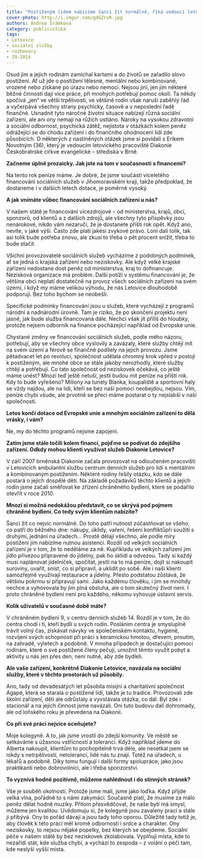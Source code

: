 ```yaml
---
title: "Postiženým lidem nabízíme šanci žít normálně, říká vedoucí letovické Diakonie Erik Novotný"
cover-photo: http://i.imgur.com/gdGZrxR.jpg
authors: Andrea Šrámková
category: publicistika
tags:
- Letovice
- sociální služby
- rozhovory
- 29-2014
---
```


Osud jim a jejich rodinám zamíchal kartami a do životů se zařadilo slovo postižení. Ať už jde o postižení tělesné, mentální nebo kombinované, vrozené nebo získané po úrazu nebo nemoci. Nejsou jiní, jen jim některé běžné činnosti dají více práce, při mnohých potřebují pomoc okolí. Ta někdy spočívá „jen“ ve větší trpělivosti, ve většině rodin však naruší zaběhlý řád a vyčerpává všechny strany psychicky, časově a v neposlední řadě finančně. Usnadnit tyto náročné životní situace nabízejí různá sociální zařízení, ale ani ony nemají na růžích ustláno. Nároky na vysokou zdravotní a sociální odbornost, psychická zátěž, nejistota v otázkách kolem peněz odrážející se do chodu zařízení i do finančního ohodnocení lidí zde působících. O některých z nastíněných otázek jsme si povídali s Erikem Novotným (36), který je vedoucím letovického pracoviště Diakonie Českobratrské církve evangelické – střediska v Brně.

**Začneme úplně prozaicky. Jak jste na tom v současnosti s financemi?**

Na tento rok peníze máme. Je dobré, že jsme součástí víceletého financování sociálních služeb v Jihomoravském kraji, takže předpoklad, že dostaneme i v dalších letech dotace, je poměrně vysoký.

**A jak vnímáte vůbec financování sociálních zařízení u nás?**

V našem státě je financování vícezdrojové – od ministerstva, krajů, obcí, sponzorů, od klientů a z dalších zdrojů, ale všechny tyto příspěvky jsou nenárokové, nikdo vám nezaručí, že je dostanete příští rok opět. Když ano, nevíte, v jaké výši. Často zde platí jakési zvykové právo. Loni dali tolik, tak asi tolik bude potřeba znovu, ale zkusí to třeba o pět procent snížit, třeba to bude stačit.

Všichni provozovatelé sociálních služeb vycházíme z podobných podmínek, ať se jedná o krajská zařízení nebo neziskovky. Ale když velké krajské zařízení nedostane dost peněz od ministerstva, kraj to dofinancuje. Nezisková organizace má problém. Další potíží v systému financování je, že většina obcí neplatí dostatečně na provoz všech sociálních zařízení na svém území, i když my máme velikou výhodu, že nás Letovice dlouhodobě podporují. Bez toho bychom se neobešli.

Specifické podmínky financování jsou u služeb, které vycházejí z programů národní a nadnárodní úrovně. Tam je riziko, že po skončení projektu není jasné, jak bude služba financovaná dále. Nechci však jít příliš do hloubky, protože nejsem odborník na finance pocházející například od Evropské unie.

Chystané změny ve financování sociálních služeb, podle mého názoru, potřebují, aby se všechny obce vyslovily a zavázaly, které služby chtějí mít na svém území a férově se finančně podílely na jejich provozu. Jsme pětadvacet let po revoluci, společnost udělala ohromný krok vpřed v postoji k postiženým, ale mnohé obce se stále jakoby nerozhodly, které služby chtějí a potřebují. Co tato společnost od neziskovek očekává, co ještě máme unést? Mnozí teď ještě netuší, jestli budou mít peníze na příští rok. Kdy to bude vyřešeno? Miliony na tunely Blanka, koupaliště a sportovní haly se vždy najdou, ale na lidi, kteří se bez naší pomoci neobejdou, nejsou. Vím, peníze chybí všude, ale prvotně se přeci máme postarat o ty nejslabší v naší společnosti.

**Letos končí dotace od Evropské unie a mnohým sociálním zařízení to dělá vrásky, i vám?**

Ne, my do těchto programů nejsme zapojeni.

**Zatím jsme stále točili kolem financí, pojďme se podívat do zdejšího zařízení. Odkdy mohou klienti využívat služeb Diakonie Letovice?**

V září 2007 brněnská Diakonie začala provozovat na odloučeném pracovišti v Letovicích ambulantní službu centrum denních služeb pro lidi s mentálním a kombinovaným postižením. Některé rodiny řešily otázku, kdo se dále postará o jejich dospělé děti. Na základě požadavků těchto klientů a jejich rodin jsme začali směřovat ke zřízení chráněného bydlení, které se podařilo otevřít v roce 2010.

**Mnozí si možná nedokážou představit, co se skrývá pod pojmem chráněné bydlení. Co tedy svým klientům nabízíte?**

Šanci žít co nejvíc normálně. Do toho patří nutnost zúčastňovat se všeho, co patří do běžného dne: nákupy, úklidy, vaření, řešení konfliktůpři soužití s druhými, jednání na úřadech… Prostě dělají všechno, ale podle míry postižení jim nabízíme nutnou asistenci. Rozdíl od velkých sociálních zařízení je v tom, že to neděláme za ně. Kupříkladu ve velkých zařízení jim jídlo přivezou připravené do jídelny, pak ho sklidí a odvezou. Tady si každý musí naplánovat jídelníček, spočítat, jestli na to má peníze, dojít si nakoupit suroviny, uvařit, sníst, co si připravil, a uklidit po sobě. Ale i naši klienti samozřejmě využívají restaurace a jídelny. Přesto podstatou zůstává, že většinu pokrmu si připravují sami. Jako každému člověku, i jim se mnohdy nechce a vyhovovala by jim plná obsluha, ale o tom skutečný život není. I proto chráněné bydlení není pro každého, někomu vyhovuje ústavní servis.

**Kolik uživatelů v současné době máte?**

V chráněném bydlení 9, v centru denních služeb 14. Rozdíl je v tom, že do centra chodí i ti, kteří bydlí u svých rodin. Posláním centra je smysluplně trávit volný čas, získávat návyky ve společenském kontaktu, hygieně, rozvíjení svých schopností při práci s keramickou hmotou, dřevem, proutím, na zahradě, výletech a podobně. V mnoha případech je dostačující pomocí rodinám, které o své postižené členy pečují, umožnit těmto využít pobyt a aktivity u nás jen přes den, není nutné, aby zde bydleli.

**Ale vaše zařízení, konkrétně Diakonie Letovice, navázala na sociální služby, které v těchto prostorách už působily.**

Ano, tady od devadesátých let působila misijní a charitativní společnost Agapé, která se starala o postižené lidi, takže je tu tradice. Provozovali zde školní zařízení, děti ale odrůstaly a vyvstávala otázka, co dál. Byl zde i stacionář a na jejich činnost jsme navázali. Oni tuto budovu dali dohromady, ale od loňského roku je převedena na Diakonii. 

**Co při své práci nejvíce oceňujete?**

Moje kolegyně. A to, jak jsme vrostlí do zdejší komunity. Ve městě se setkáváme s úžasnou vstřícností a tolerancí. Když například jdeme do Alberta nakoupit, klientům to pochopitelně trvá déle, ale nesetkal jsem se nikdy s netrpělivostí, netolerancí, lidé nás tu znají. Totéž na úřadech, u lékařů a podobně. Díky tomu fungují i další formy spolupráce, jako jsou praktikanti nebo dobrovolníci, ale i třeba sponzorství.

**To vyznívá hodně pozitivně, můžeme nahlédnout i do stinných stránek?**

Vše je souběh okolností. Protože jsme malí, jsme jako loďka. Když přijde velká vlna, pořádně to s námi zakymácí. Současně platí, že musíme za málo peněz dělat hodně muziky. Přitom přesvědčovat, že naše bytí má smysl, můžeme jen kvalitou. Uvědomuju si, že kolegyně jsou zavaleny prací a stále jí přibývá. Ony to pořád dávají a jsou tady toho oporou. Důležité tady totiž je, aby člověk k této práci měl kromě odbornosti i srdce a charakter. Ony neziskovky, to nejsou nějaké popelky, bez kterých se obejdeme. Sociální péče v našem státě by bez neziskovek zkolabovala. Vyplňují místa, kde to nezařídí stát, kde služba chybí, a vychází to zespoda – z volání o péči tam, kde neslyší vyšší místa.